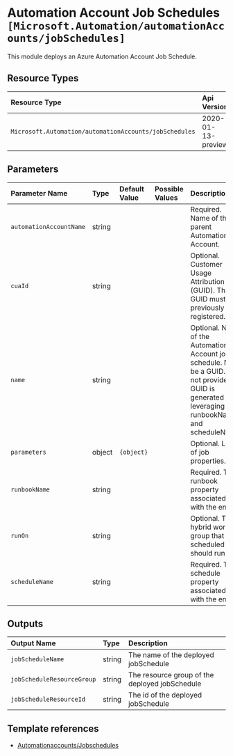 # Automation Account Job Schedules `[Microsoft.Automation/automationAccounts/jobSchedules]`

This module deploys an Azure Automation Account Job Schedule.

## Resource Types

| Resource Type | Api Version |
| :-- | :-- |
| `Microsoft.Automation/automationAccounts/jobSchedules` | 2020-01-13-preview |

## Parameters

| Parameter Name | Type | Default Value | Possible Values | Description |
| :-- | :-- | :-- | :-- | :-- |
| `automationAccountName` | string |  |  | Required. Name of the parent Automation Account. |
| `cuaId` | string |  |  | Optional. Customer Usage Attribution id (GUID). This GUID must be previously registered. |
| `name` | string |  |  | Optional. Name of the Automation Account job schedule. Must be a GUID. If not provided, a GUID is generated leveraging runbookName and scheduleName. |
| `parameters` | object | `{object}` |  | Optional. List of job properties. |
| `runbookName` | string |  |  | Required. The runbook property associated with the entity. |
| `runOn` | string |  |  | Optional. The hybrid worker group that the scheduled job should run on. |
| `scheduleName` | string |  |  | Required. The schedule property associated with the entity. |

## Outputs

| Output Name | Type | Description |
| :-- | :-- | :-- |
| `jobScheduleName` | string | The name of the deployed jobSchedule |
| `jobScheduleResourceGroup` | string | The resource group of the deployed jobSchedule |
| `jobScheduleResourceId` | string | The id of the deployed jobSchedule |

## Template references

- [Automationaccounts/Jobschedules](https://docs.microsoft.com/en-us/azure/templates/Microsoft.Automation/2020-01-13-preview/automationAccounts/jobSchedules)
